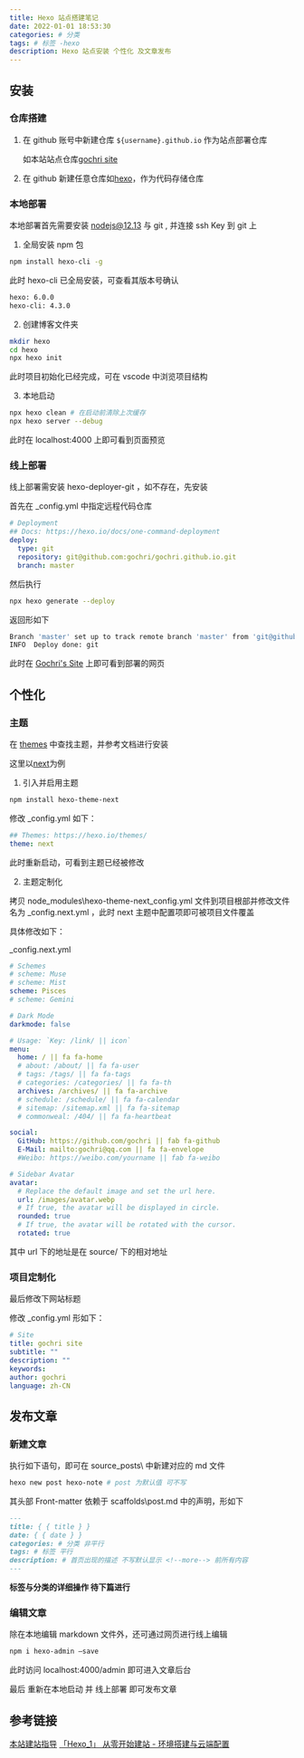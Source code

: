 ```yaml
---
title: Hexo 站点搭建笔记
date: 2022-01-01 18:53:30
categories: # 分类
tags: # 标签 -hexo 
description: Hexo 站点安装 个性化 及文章发布
---
```


## 安装

### 仓库搭建

1. 在 github 账号中新建仓库 `${username}.github.io` 作为站点部署仓库

   如本站站点仓库[gochri site](https://github.com/gochri/gochri.github.io)

2. 在 github 新建任意仓库如[hexo](https://github.com/gochri/hexo)，作为代码存储仓库

### 本地部署

本地部署首先需要安装 nodejs@12.13 与 git , 并连接 ssh Key 到 git 上

1. 全局安装 npm 包

```bash
npm install hexo-cli -g
```

此时 hexo-cli 已全局安装，可查看其版本号确认

```bash
hexo: 6.0.0
hexo-cli: 4.3.0
```

2. 创建博客文件夹

```bash
mkdir hexo
cd hexo
npx hexo init
```

此时项目初始化已经完成，可在 vscode 中浏览项目结构

3. 本地启动

```bash
npx hexo clean # 在启动前清除上次缓存
npx hexo server --debug
```

此时在 localhost:4000 上即可看到页面预览

### 线上部署

线上部署需安装 hexo-deployer-git ，如不存在，先安装

首先在 \_config.yml 中指定远程代码仓库

```yml
# Deployment
## Docs: https://hexo.io/docs/one-command-deployment
deploy:
  type: git
  repository: git@github.com:gochri/gochri.github.io.git
  branch: master
```

然后执行

```bash
npx hexo generate --deploy
```

返回形如下

```bash
Branch 'master' set up to track remote branch 'master' from 'git@github.com:gochri/gochri.github.io.git'.
INFO  Deploy done: git
```

此时在 [Gochri's Site](gochri.github.io) 上即可看到部署的网页

## 个性化

### 主题

在 [themes](https://hexo.io/themes/) 中查找主题，并参考文档进行安装

这里以[next](https://theme-next.js.org/docs/getting-started/)为例

1. 引入并启用主题

```bash
npm install hexo-theme-next
```

修改 \_config.yml 如下：

```yml
## Themes: https://hexo.io/themes/
theme: next
```

此时重新启动，可看到主题已经被修改

2. 主题定制化

拷贝 node_modules\hexo-theme-next_config.yml 文件到项目根部并修改文件名为 \_config.next.yml ，此时 next 主题中配置项即可被项目文件覆盖

具体修改如下：

\_config.next.yml

```yml
# Schemes
# scheme: Muse
# scheme: Mist
scheme: Pisces
# scheme: Gemini

# Dark Mode
darkmode: false

# Usage: `Key: /link/ || icon`
menu:
  home: / || fa fa-home
  # about: /about/ || fa fa-user
  # tags: /tags/ || fa fa-tags
  # categories: /categories/ || fa fa-th
  archives: /archives/ || fa fa-archive
  # schedule: /schedule/ || fa fa-calendar
  # sitemap: /sitemap.xml || fa fa-sitemap
  # commonweal: /404/ || fa fa-heartbeat

social:
  GitHub: https://github.com/gochri || fab fa-github
  E-Mail: mailto:gochri@qq.com || fa fa-envelope
  #Weibo: https://weibo.com/yourname || fab fa-weibo

# Sidebar Avatar
avatar:
  # Replace the default image and set the url here.
  url: /images/avatar.webp
  # If true, the avatar will be displayed in circle.
  rounded: true
  # If true, the avatar will be rotated with the cursor.
  rotated: true
```

其中 url 下的地址是在 source/ 下的相对地址

### 项目定制化

最后修改下网站标题

修改 \_config.yml 形如下：

```yml
# Site
title: gochri site
subtitle: ""
description: ""
keywords:
author: gochri
language: zh-CN
```

## 发布文章

### 新建文章

执行如下语句，即可在 source\_posts\ 中新建对应的 md 文件

```bash
hexo new post hexo-note # post 为默认值 可不写
```

其头部 Front-matter 依赖于 scaffolds\post.md 中的声明，形如下

```markdown
---
title: { { title } }
date: { { date } }
categories: # 分类 非平行
tags: # 标签 平行
description: # 首页出现的描述 不写默认显示 <!--more--> 前所有内容
---
```

**标签与分类的详细操作 待下篇进行**

### 编辑文章

除在本地编辑 markdown 文件外，还可通过网页进行线上编辑

```bash
npm i hexo-admin –save
```

此时访问 localhost:4000/admin 即可进入文章后台

最后 重新在本地启动 并 线上部署 即可发布文章

## 参考链接

[本站建站指导](https://ringoer.com/others/MyWebsiteGuide/)
[「Hexo_1」 从零开始建站 - 环境搭建与云端配置](https://lyrikp.art/2020/08/25/Hexo1-%E4%BB%8E%E9%9B%B6%E5%BC%80%E5%A7%8B%E5%BB%BA%E7%AB%99/)